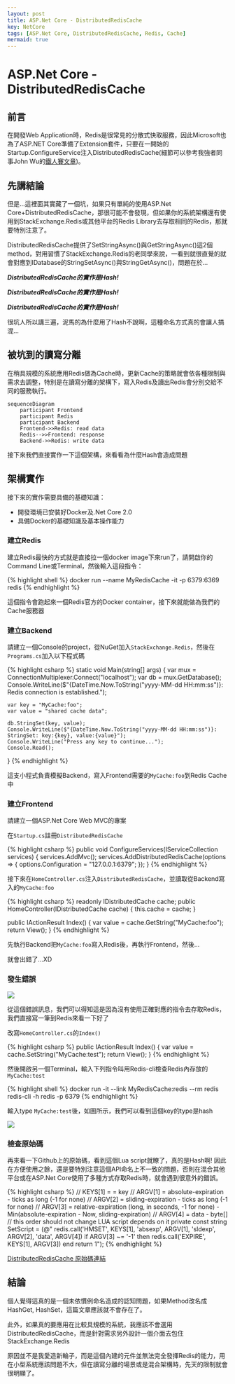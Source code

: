 ```yaml
---
layout: post
title: ASP.Net Core - DistributedRedisCache
key: NetCore
tags: [ASP.Net Core, DistributedRedisCache, Redis, Cache]
mermaid: true
---
```

# ASP.Net Core - DistributedRedisCache

## 前言

在開發Web Application時，Redis是很常見的分散式快取服務，因此Microsoft也為了ASP.NET Core準備了Extension套件，只要在一開始的Startup.ConfigureService注入DistributedRedisCache(細節可以參考我強者同事John Wu的<a href="https://blog.johnwu.cc/article/ironman-day20-asp-net-core-caching-redis-session.html" target="_blank">鐵人賽文章</a>)。
<!--more-->

## 先講結論

但是…這裡面其實藏了一個坑，如果只有單純的使用ASP.Net Core+DistributedRedisCache，那很可能不會發現，但如果你的系統架構還有使用到StackExchange.Redis或其他平台的Redis Library去存取相同的Redis，那就要特別注意了。

DistributedRedisCache提供了SetStringAsync()與GetStringAsync()這2個method，對用習慣了StackExchange.Redis的老同學來說，一看到就很直覺的就會對應到IDatabase的StringSetAsync()與StringGetAsync()，問題在於…

***DistributedRedisCache的實作是Hash!***

***DistributedRedisCache的實作是Hash!***

***DistributedRedisCache的實作是Hash!***

很坑人所以講三遍，泥馬的為什麼用了Hash不說啊，這種命名方式真的會讓人搞混…

## 被坑到的讀寫分離

在稍具規模的系統應用Redis做為Cache時，更新Cache的策略就會依各種限制與需求去調整，特別是在讀寫分離的架構下，寫入Redis及讀出Redis會分別交給不同的服務執行。

```mermaid
sequenceDiagram
    participant Frontend
    participant Redis
    participant Backend
    Frontend->>Redis: read data
    Redis-->>Frontend: response
    Backend->>Redis: write data
```

接下來我們直接實作一下這個架構，來看看為什麼Hash會造成問題

## 架構實作

接下來的實作需要具備的基礎知識：

- 開發環境已安裝好Docker及.Net Core 2.0
- 具備Docker的基礎知識及基本操作能力

### 建立Redis

建立Redis最快的方式就是直接拉一個docker image下來run了，請開啟你的Command Line或Terminal，然後輸入這段指令：

{% highlight shell %}
docker run --name MyRedisCache -it -p 6379:6369 redis
{% endhighlight %}

這個指令會跑起來一個Redis官方的Docker container，接下來就能做為我們的Cache服務器

### 建立Backend

請建立一個Console的project，從NuGet加入`StackExchange.Redis`，然後在`Programs.cs`加入以下程式碼

{% highlight csharp %}
static void Main(string[] args)
{
    var mux = ConnectionMultiplexer.Connect("localhost");
    var db = mux.GetDatabase();
    Console.WriteLine($"{DateTime.Now.ToString("yyyy-MM-dd HH:mm:ss")}: Redis connection is established.");

    var key = "MyCache:foo";
    var value = "shared cache data";

    db.StringSet(key, value);
    Console.WriteLine($"{DateTime.Now.ToString("yyyy-MM-dd HH:mm:ss")}: StringSet: key:{key}, value:{value}");
    Console.WriteLine("Press any key to continue...");
    Console.Read();
}
{% endhighlight %}

這支小程式負責模擬Backend，寫入Frontend需要的`MyCache:foo`到Redis Cache中

### 建立Frontend

請建立一個ASP.Net Core Web MVC的專案

在`Startup.cs`註冊`DistributedRedisCache`

{% highlight csharp %}
public void ConfigureServices(IServiceCollection services)
{
    services.AddMvc();
    services.AddDistributedRedisCache(options =>
    {
        options.Configuration = "127.0.0.1:6379";
    });
}
{% endhighlight %}

接下來在`HomeController.cs`注入`DistributedRedisCache`，並讀取從Backend寫入的`MyCache:foo`

{% highlight csharp %}
readonly IDistributedCache cache;
public HomeController(IDistributedCache cache)
{
    this.cache = cache;
}

public IActionResult Index()
{
    var value = cache.GetString("MyCache:foo");
    return View();
}
{% endhighlight %}

先執行Backend把`MyCache:foo`寫入Redis後，再執行Frontend，然後…

就會出錯了…XD

### 發生錯誤

![](https://cdn.rawgit.com/jed1978/blog-images/d0b969c4/Error-WRONGTYPE.jpeg)

從這個錯誤訊息，我們可以得知這是因為沒有使用正確對應的指令去存取Redis，我們直接寫一筆到Redis來看一下好了

改寫`HomeController.cs`的`Index()`

{% highlight csharp %}
public IActionResult Index()
{
    var value = cache.SetString("MyCache:test");
    return View();
}
{% endhighlight %}

然後開啟另一個Terminal，輸入下列指令叫用Redis-cli檢查Redis內存放的`MyCache:test`

{% highlight shell %}
docker run -it --link MyRedisCache:redis --rm redis redis-cli -h redis -p 6379
{% endhighlight %}

輸入type `MyCache:test`後，如圖所示，我們可以看到這個key的type是hash

![](https://cdn.rawgit.com/jed1978/blog-images/57130655/redis-type.jpeg)

### 檢查原始碼

再來看一下Github上的原始碼，看到這個Lua script就瞭了，真的是Hash啊! 因此在方便使用之餘，還是要特別注意這個API命名上不一致的問題，否則在混合其他平台或在ASP.Net Core使用了多種方式存取Redis時，就會遇到很意外的錯誤。

{% highlight csharp %}
// KEYS[1] = = key
// ARGV[1] = absolute-expiration - ticks as long (-1 for none)
// ARGV[2] = sliding-expiration - ticks as long (-1 for none)
// ARGV[3] = relative-expiration (long, in seconds, -1 for none) - Min(absolute-expiration - Now, sliding-expiration)
// ARGV[4] = data - byte[]
// this order should not change LUA script depends on it
private const string SetScript = (@"
        redis.call('HMSET', KEYS[1], 'absexp', ARGV[1], 'sldexp', ARGV[2], 'data', ARGV[4])
        if ARGV[3] ~= '-1' then
            redis.call('EXPIRE', KEYS[1], ARGV[3])
        end
        return 1");
{% endhighlight %}

<a href="https://github.com/aspnet/Caching/blob/dev/src/Microsoft.Extensions.Caching.Redis/RedisCache.cs" target="_blank">DistributedRedisCache 原始碼連結</a>

## 結論

個人覺得這真的是一個未依慣例命名造成的認知問題，如果Method改名成HashGet, HashSet，這篇文章應該就不會存在了。

此外，如果真的要應用在比較具規模的系統，我應該不會選用DistributedRedisCache，而是針對需求另外設計一個介面去包住StackExchange.Redis

原因並不是我愛造新輪子，而是這個內建的元件並無法完全發揮Redis的能力，用在小型系統應該問題不大，但在讀寫分離的場景或是混合架構時，先天的限制就會很明顯了。